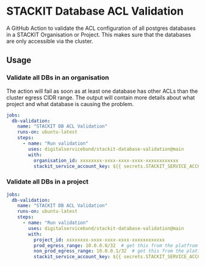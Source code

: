 # STACKIT Database ACL Validation

A GitHub Action to validate the ACL configuration of all postgres databases in a STACKIT Organisation or Project. This
makes sure that the databases are only accessible via the cluster.

## Usage

### Validate all DBs in an organisation

The action will fail as soon as at least one database has other ACLs than the cluster egress CIDR range. The output will
contain more details about what project and what database is causing the problem.

```yaml
jobs:
  db-validation:
    name: "STACKIT DB ACL Validation"
    runs-on: ubuntu-latest
    steps:
      - name: "Run validation"
        uses: digitalservicebund/stackit-database-validation@main
        with:
          organisation_id: xxxxxxxx-xxxx-xxxx-xxxx-xxxxxxxxxxxx
          stackit_service_account_key: ${{ secrets.STACKIT_SERVICE_ACCOUNT_KEY }}
```

### Validate all DBs in a project

```yaml
jobs:
  db-validation:
    name: "STACKIT DB ACL Validation"
    runs-on: ubuntu-latest
    steps:
      - name: "Run validation"
        uses: digitalservicebund/stackit-database-validation@main
        with:
          project_id: xxxxxxxx-xxxx-xxxx-xxxx-xxxxxxxxxxxx
          prod_egress_range: 10.0.0.0/32  # get this from the platfrom team
          non_prod_egress_range: 10.0.0.1/32  # get this from the platfrom team
          stackit_service_account_key: ${{ secrets.STACKIT_SERVICE_ACCOUNT_KEY }}
```
